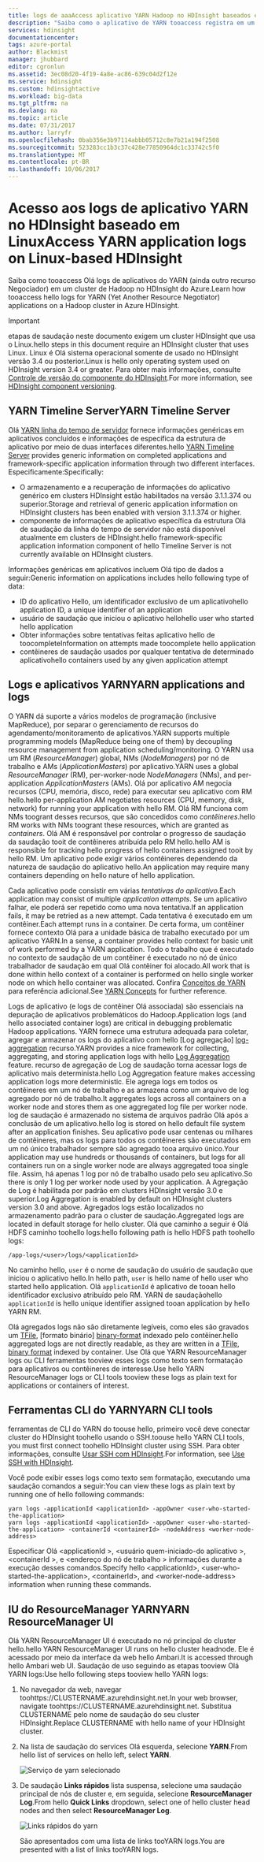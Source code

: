 ```yaml
---
title: logs de aaaAccess aplicativo YARN Hadoop no HDInsight baseados em Linux - Azure | Microsoft Docs
description: "Saiba como o aplicativo de YARN tooaccess registra em um cluster HDInsight baseados em Linux (Hadoop) usando Olá de linha de comando e um navegador da web."
services: hdinsight
documentationcenter: 
tags: azure-portal
author: Blackmist
manager: jhubbard
editor: cgronlun
ms.assetid: 3ec08d20-4f19-4a8e-ac86-639c04d2f12e
ms.service: hdinsight
ms.custom: hdinsightactive
ms.workload: big-data
ms.tgt_pltfrm: na
ms.devlang: na
ms.topic: article
ms.date: 07/31/2017
ms.author: larryfr
ms.openlocfilehash: 0bab356e3b97114abbb05712c8e7b21a194f2508
ms.sourcegitcommit: 523283cc1b3c37c428e77850964dc1c33742c5f0
ms.translationtype: MT
ms.contentlocale: pt-BR
ms.lasthandoff: 10/06/2017
---
```

# <a name="access-yarn-application-logs-on-linux-based-hdinsight"></a><span data-ttu-id="807f2-103">Acesso aos logs de aplicativo YARN no HDInsight baseado em Linux</span><span class="sxs-lookup"><span data-stu-id="807f2-103">Access YARN application logs on Linux-based HDInsight</span></span>

<span data-ttu-id="807f2-104">Saiba como tooaccess Olá logs de aplicativos do YARN (ainda outro recurso Negociador) em um cluster de Hadoop no HDInsight do Azure.</span><span class="sxs-lookup"><span data-stu-id="807f2-104">Learn how tooaccess hello logs for YARN (Yet Another Resource Negotiator) applications on a Hadoop cluster in Azure HDInsight.</span></span>

> [!IMPORTANT]
> <span data-ttu-id="807f2-105">etapas de saudação neste documento exigem um cluster HDInsight que usa o Linux.</span><span class="sxs-lookup"><span data-stu-id="807f2-105">hello steps in this document require an HDInsight cluster that uses Linux.</span></span> <span data-ttu-id="807f2-106">Linux é Olá sistema operacional somente de usado no HDInsight versão 3.4 ou posterior.</span><span class="sxs-lookup"><span data-stu-id="807f2-106">Linux is hello only operating system used on HDInsight version 3.4 or greater.</span></span> <span data-ttu-id="807f2-107">Para obter mais informações, consulte [Controle de versão do componente do HDInsight](hdinsight-component-versioning.md#hdinsight-windows-retirement).</span><span class="sxs-lookup"><span data-stu-id="807f2-107">For more information, see [HDInsight component versioning](hdinsight-component-versioning.md#hdinsight-windows-retirement).</span></span>

## <span data-ttu-id="807f2-108"><a name="YARNTimelineServer"></a>YARN Timeline Server</span><span class="sxs-lookup"><span data-stu-id="807f2-108"><a name="YARNTimelineServer"></a>YARN Timeline Server</span></span>

<span data-ttu-id="807f2-109">Olá [YARN linha do tempo de servidor](http://hadoop.apache.org/docs/r2.4.0/hadoop-yarn/hadoop-yarn-site/TimelineServer.html) fornece informações genéricas em aplicativos concluídos e informações de específica da estrutura de aplicativo por meio de duas interfaces diferentes.</span><span class="sxs-lookup"><span data-stu-id="807f2-109">hello [YARN Timeline Server](http://hadoop.apache.org/docs/r2.4.0/hadoop-yarn/hadoop-yarn-site/TimelineServer.html) provides generic information on completed applications and framework-specific application information through two different interfaces.</span></span> <span data-ttu-id="807f2-110">Especificamente:</span><span class="sxs-lookup"><span data-stu-id="807f2-110">Specifically:</span></span>

* <span data-ttu-id="807f2-111">O armazenamento e a recuperação de informações do aplicativo genérico em clusters HDInsight estão habilitados na versão 3.1.1.374 ou superior.</span><span class="sxs-lookup"><span data-stu-id="807f2-111">Storage and retrieval of generic application information on HDInsight clusters has been enabled with version 3.1.1.374 or higher.</span></span>
* <span data-ttu-id="807f2-112">componente de informações de aplicativo específica da estrutura Olá de saudação da linha do tempo de servidor não está disponível atualmente em clusters de HDInsight.</span><span class="sxs-lookup"><span data-stu-id="807f2-112">hello framework-specific application information component of hello Timeline Server is not currently available on HDInsight clusters.</span></span>

<span data-ttu-id="807f2-113">Informações genéricas em aplicativos incluem Olá tipo de dados a seguir:</span><span class="sxs-lookup"><span data-stu-id="807f2-113">Generic information on applications includes hello following type of data:</span></span>

* <span data-ttu-id="807f2-114">ID do aplicativo Hello, um identificador exclusivo de um aplicativo</span><span class="sxs-lookup"><span data-stu-id="807f2-114">hello application ID, a unique identifier of an application</span></span>
* <span data-ttu-id="807f2-115">usuário de saudação que iniciou o aplicativo hello</span><span class="sxs-lookup"><span data-stu-id="807f2-115">hello user who started hello application</span></span>
* <span data-ttu-id="807f2-116">Obter informações sobre tentativas feitas aplicativo hello de toocomplete</span><span class="sxs-lookup"><span data-stu-id="807f2-116">Information on attempts made toocomplete hello application</span></span>
* <span data-ttu-id="807f2-117">contêineres de saudação usados por qualquer tentativa de determinado aplicativo</span><span class="sxs-lookup"><span data-stu-id="807f2-117">hello containers used by any given application attempt</span></span>

## <span data-ttu-id="807f2-118"><a name="YARNAppsAndLogs"></a>Logs e aplicativos YARN</span><span class="sxs-lookup"><span data-stu-id="807f2-118"><a name="YARNAppsAndLogs"></a>YARN applications and logs</span></span>

<span data-ttu-id="807f2-119">O YARN dá suporte a vários modelos de programação (inclusive MapReduce), por separar o gerenciamento de recursos do agendamento/monitoramento de aplicativos.</span><span class="sxs-lookup"><span data-stu-id="807f2-119">YARN supports multiple programming models (MapReduce being one of them) by decoupling resource management from application scheduling/monitoring.</span></span> <span data-ttu-id="807f2-120">O YARN usa um RM (*ResourceManager*) global, NMs (*NodeManagers*) por nó de trabalho e AMs (*ApplicationMasters*) por aplicativo.</span><span class="sxs-lookup"><span data-stu-id="807f2-120">YARN uses a global *ResourceManager* (RM), per-worker-node *NodeManagers* (NMs), and per-application *ApplicationMasters* (AMs).</span></span> <span data-ttu-id="807f2-121">Olá por aplicativo AM negocia recursos (CPU, memória, disco, rede) para executar seu aplicativo com RM hello.</span><span class="sxs-lookup"><span data-stu-id="807f2-121">hello per-application AM negotiates resources (CPU, memory, disk, network) for running your application with hello RM.</span></span> <span data-ttu-id="807f2-122">Olá RM funciona com NMs toogrant desses recursos, que são concedidos como *contêineres*.</span><span class="sxs-lookup"><span data-stu-id="807f2-122">hello RM works with NMs toogrant these resources, which are granted as *containers*.</span></span> <span data-ttu-id="807f2-123">Olá AM é responsável por controlar o progresso de saudação da saudação tooit de contêineres atribuída pelo RM hello.</span><span class="sxs-lookup"><span data-stu-id="807f2-123">hello AM is responsible for tracking hello progress of hello containers assigned tooit by hello RM.</span></span> <span data-ttu-id="807f2-124">Um aplicativo pode exigir vários contêineres dependendo da natureza de saudação do aplicativo hello.</span><span class="sxs-lookup"><span data-stu-id="807f2-124">An application may require many containers depending on hello nature of hello application.</span></span>

<span data-ttu-id="807f2-125">Cada aplicativo pode consistir em várias *tentativas do aplicativo*.</span><span class="sxs-lookup"><span data-stu-id="807f2-125">Each application may consist of multiple *application attempts*.</span></span> <span data-ttu-id="807f2-126">Se um aplicativo falhar, ele poderá ser repetido como uma nova tentativa.</span><span class="sxs-lookup"><span data-stu-id="807f2-126">If an application fails, it may be retried as a new attempt.</span></span> <span data-ttu-id="807f2-127">Cada tentativa é executado em um contêiner.</span><span class="sxs-lookup"><span data-stu-id="807f2-127">Each attempt runs in a container.</span></span> <span data-ttu-id="807f2-128">De certa forma, um contêiner fornece contexto Olá para a unidade básica de trabalho executado por um aplicativo YARN.</span><span class="sxs-lookup"><span data-stu-id="807f2-128">In a sense, a container provides hello context for basic unit of work performed by a YARN application.</span></span> <span data-ttu-id="807f2-129">Todo o trabalho que é executado no contexto de saudação de um contêiner é executado no nó de único trabalhador de saudação em qual Olá contêiner foi alocado.</span><span class="sxs-lookup"><span data-stu-id="807f2-129">All work that is done within hello context of a container is performed on hello single worker node on which hello container was allocated.</span></span> <span data-ttu-id="807f2-130">Confira [Conceitos de YARN][YARN-concepts] para referência adicional.</span><span class="sxs-lookup"><span data-stu-id="807f2-130">See [YARN Concepts][YARN-concepts] for further reference.</span></span>

<span data-ttu-id="807f2-131">Logs de aplicativo (e logs de contêiner Olá associada) são essenciais na depuração de aplicativos problemáticos do Hadoop.</span><span class="sxs-lookup"><span data-stu-id="807f2-131">Application logs (and hello associated container logs) are critical in debugging problematic Hadoop applications.</span></span> <span data-ttu-id="807f2-132">YARN fornece uma estrutura adequada para coletar, agregar e armazenar os logs do aplicativo com hello [Log agregação] [ log-aggregation] recurso.</span><span class="sxs-lookup"><span data-stu-id="807f2-132">YARN provides a nice framework for collecting, aggregating, and storing application logs with hello [Log Aggregation][log-aggregation] feature.</span></span> <span data-ttu-id="807f2-133">recurso de agregação de Log de saudação torna acessar logs de aplicativo mais determinista.</span><span class="sxs-lookup"><span data-stu-id="807f2-133">hello Log Aggregation feature makes accessing application logs more deterministic.</span></span> <span data-ttu-id="807f2-134">Ele agrega logs em todos os contêineres em um nó de trabalho e as armazena como um arquivo de log agregado por nó de trabalho.</span><span class="sxs-lookup"><span data-stu-id="807f2-134">It aggregates logs across all containers on a worker node and stores them as one aggregated log file per worker node.</span></span> <span data-ttu-id="807f2-135">log de saudação é armazenado no sistema de arquivos padrão Olá após a conclusão de um aplicativo.</span><span class="sxs-lookup"><span data-stu-id="807f2-135">hello log is stored on hello default file system after an application finishes.</span></span> <span data-ttu-id="807f2-136">Seu aplicativo pode usar centenas ou milhares de contêineres, mas os logs para todos os contêineres são executados em um nó único trabalhador sempre são agregado tooa arquivo único.</span><span class="sxs-lookup"><span data-stu-id="807f2-136">Your application may use hundreds or thousands of containers, but logs for all containers run on a single worker node are always aggregated tooa single file.</span></span> <span data-ttu-id="807f2-137">Assim, há apenas 1 log por nó de trabalho usado pelo seu aplicativo.</span><span class="sxs-lookup"><span data-stu-id="807f2-137">So there is only 1 log per worker node used by your application.</span></span> <span data-ttu-id="807f2-138">A Agregação de Log é habilitada por padrão em clusters HDInsight versão 3.0 e superior.</span><span class="sxs-lookup"><span data-stu-id="807f2-138">Log Aggregation is enabled by default on HDInsight clusters version 3.0 and above.</span></span> <span data-ttu-id="807f2-139">Agregados logs estão localizados no armazenamento padrão para o cluster de saudação.</span><span class="sxs-lookup"><span data-stu-id="807f2-139">Aggregated logs are located in default storage for hello cluster.</span></span> <span data-ttu-id="807f2-140">Olá que caminho a seguir é Olá HDFS caminho toohello logs:</span><span class="sxs-lookup"><span data-stu-id="807f2-140">hello following path is hello HDFS path toohello logs:</span></span>

    /app-logs/<user>/logs/<applicationId>

<span data-ttu-id="807f2-141">No caminho hello, `user` é o nome de saudação do usuário de saudação que iniciou o aplicativo hello.</span><span class="sxs-lookup"><span data-stu-id="807f2-141">In hello path, `user` is hello name of hello user who started hello application.</span></span> <span data-ttu-id="807f2-142">Olá `applicationId` é aplicativo de tooan hello identificador exclusivo atribuído pelo RM. YARN de saudação</span><span class="sxs-lookup"><span data-stu-id="807f2-142">hello `applicationId` is hello unique identifier assigned tooan application by hello YARN RM.</span></span>

<span data-ttu-id="807f2-143">Olá agregados logs não são diretamente legíveis, como eles são gravados um [TFile][T-file], [formato binário] [ binary-format] indexado pelo contêiner.</span><span class="sxs-lookup"><span data-stu-id="807f2-143">hello aggregated logs are not directly readable, as they are written in a [TFile][T-file], [binary format][binary-format] indexed by container.</span></span> <span data-ttu-id="807f2-144">Use Olá que YARN ResourceManager logs ou CLI ferramentas tooview esses logs como texto sem formatação para aplicativos ou contêineres de interesse.</span><span class="sxs-lookup"><span data-stu-id="807f2-144">Use hello YARN ResourceManager logs or CLI tools tooview these logs as plain text for applications or containers of interest.</span></span>

## <a name="yarn-cli-tools"></a><span data-ttu-id="807f2-145">Ferramentas CLI do YARN</span><span class="sxs-lookup"><span data-stu-id="807f2-145">YARN CLI tools</span></span>

<span data-ttu-id="807f2-146">ferramentas de CLI do YARN do toouse hello, primeiro você deve conectar cluster do HDInsight toohello usando o SSH.</span><span class="sxs-lookup"><span data-stu-id="807f2-146">toouse hello YARN CLI tools, you must first connect toohello HDInsight cluster using SSH.</span></span> <span data-ttu-id="807f2-147">Para obter informações, consulte [Usar SSH com HDInsight](hdinsight-hadoop-linux-use-ssh-unix.md).</span><span class="sxs-lookup"><span data-stu-id="807f2-147">For information, see [Use SSH with HDInsight](hdinsight-hadoop-linux-use-ssh-unix.md).</span></span>

<span data-ttu-id="807f2-148">Você pode exibir esses logs como texto sem formatação, executando uma saudação comandos a seguir:</span><span class="sxs-lookup"><span data-stu-id="807f2-148">You can view these logs as plain text by running one of hello following commands:</span></span>

    yarn logs -applicationId <applicationId> -appOwner <user-who-started-the-application>
    yarn logs -applicationId <applicationId> -appOwner <user-who-started-the-application> -containerId <containerId> -nodeAddress <worker-node-address>

<span data-ttu-id="807f2-149">Especificar Olá &lt;applicationId >, &lt;usuário quem-iniciado-do aplicativo >, &lt;containerId >, e &lt;endereço do nó de trabalho > informações durante a execução desses comandos.</span><span class="sxs-lookup"><span data-stu-id="807f2-149">Specify hello &lt;applicationId>, &lt;user-who-started-the-application>, &lt;containerId>, and &lt;worker-node-address> information when running these commands.</span></span>

## <a name="yarn-resourcemanager-ui"></a><span data-ttu-id="807f2-150">IU do ResourceManager YARN</span><span class="sxs-lookup"><span data-stu-id="807f2-150">YARN ResourceManager UI</span></span>

<span data-ttu-id="807f2-151">Olá YARN ResourceManager UI é executado no nó principal do cluster hello.</span><span class="sxs-lookup"><span data-stu-id="807f2-151">hello YARN ResourceManager UI runs on hello cluster headnode.</span></span> <span data-ttu-id="807f2-152">Ele é acessado por meio da interface da web hello Ambari.</span><span class="sxs-lookup"><span data-stu-id="807f2-152">It is accessed through hello Ambari web UI.</span></span> <span data-ttu-id="807f2-153">Saudação de uso seguindo as etapas tooview Olá YARN logs:</span><span class="sxs-lookup"><span data-stu-id="807f2-153">Use hello following steps tooview hello YARN logs:</span></span>

1. <span data-ttu-id="807f2-154">No navegador da web, navegar toohttps://CLUSTERNAME.azurehdinsight.net.</span><span class="sxs-lookup"><span data-stu-id="807f2-154">In your web browser, navigate toohttps://CLUSTERNAME.azurehdinsight.net.</span></span> <span data-ttu-id="807f2-155">Substitua CLUSTERNAME pelo nome de saudação do seu cluster HDInsight.</span><span class="sxs-lookup"><span data-stu-id="807f2-155">Replace CLUSTERNAME with hello name of your HDInsight cluster.</span></span>
2. <span data-ttu-id="807f2-156">Na lista de saudação do services Olá esquerda, selecione **YARN**.</span><span class="sxs-lookup"><span data-stu-id="807f2-156">From hello list of services on hello left, select **YARN**.</span></span>

    ![Serviço de yarn selecionado](./media/hdinsight-hadoop-access-yarn-app-logs-linux/yarnservice.png)
3. <span data-ttu-id="807f2-158">De saudação **Links rápidos** lista suspensa, selecione uma saudação principal de nós de cluster e, em seguida, selecione **ResourceManager Log**.</span><span class="sxs-lookup"><span data-stu-id="807f2-158">From hello **Quick Links** dropdown, select one of hello cluster head nodes and then select **ResourceManager Log**.</span></span>

    ![Links rápidos do yarn](./media/hdinsight-hadoop-access-yarn-app-logs-linux/yarnquicklinks.png)

    <span data-ttu-id="807f2-160">São apresentados com uma lista de links tooYARN logs.</span><span class="sxs-lookup"><span data-stu-id="807f2-160">You are presented with a list of links tooYARN logs.</span></span>

[YARN-timeline-server]:http://hadoop.apache.org/docs/r2.4.0/hadoop-yarn/hadoop-yarn-site/TimelineServer.html
[log-aggregation]:http://hortonworks.com/blog/simplifying-user-logs-management-and-access-in-yarn/
[T-file]:https://issues.apache.org/jira/secure/attachment/12396286/TFile%20Specification%2020081217.pdf
[binary-format]:https://issues.apache.org/jira/browse/HADOOP-3315
[YARN-concepts]:http://hortonworks.com/blog/apache-hadoop-yarn-concepts-and-applications/
